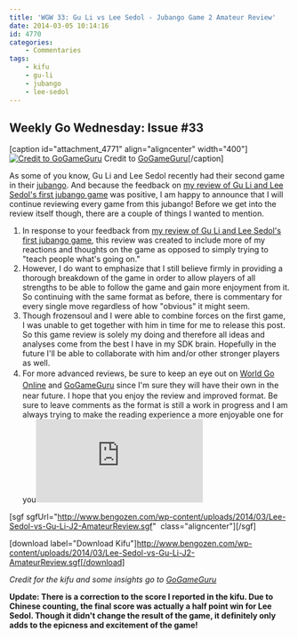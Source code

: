 ```yaml
---
title: 'WGW 33: Gu Li vs Lee Sedol - Jubango Game 2 Amateur Review'
date: 2014-03-05 10:14:16
id: 4770
categories:
	- Commentaries
tags:
	- kifu
	- gu-li
	- jubango
	- lee-sedol
---
```


## Weekly Go Wednesday: Issue #33

[caption id="attachment_4771" align="aligncenter" width="400"][![Credit to GoGameGuru](http://www.bengozen.com/wp-content/uploads/2014/03/Gu-Li-Lee-Sedol-Gu-Li-Gu-Lee-jubango-game-2.jpg)](http://www.bengozen.com/wp-content/uploads/2014/03/Gu-Li-Lee-Sedol-Gu-Li-Gu-Lee-jubango-game-2.jpg) Credit to [GoGameGuru](http://gogameguru.com/lee-sedol-races-ahead-2-0-gu-li-vs-lee-sedol-jubango/ "GoGameGuru Review of Jubango Game 2")[/caption]

As some of you know, Gu Li and Lee Sedol recently had their second game in their [jubango](http://www.bengozen.com/gu-li-lee-sedol-jubango/ "Gu Li and Lee Sedol Jubango"). And because the feedback on [my review of Gu Li and Lee Sedol's first jubango game](http://www.bengozen.com/wgw-31-gu-li-vs-lee-sedol-jubango-game-1-amateur-review/ "WGW 31: Gu Li vs Lee Sedol — Jubango Game 1 Amateur Review") was positive, I am happy to announce that I will continue reviewing every game from this jubango! Before we get into the review itself though, there are a couple of things I wanted to mention.

1.  In response to your feedback from [my review of Gu Li and Lee Sedol's first jubango game](http://www.bengozen.com/wgw-31-gu-li-vs-lee-sedol-jubango-game-1-amateur-review/ "WGW 31: Gu Li vs Lee Sedol — Jubango Game 1 Amateur Review"), this review was created to include more of my reactions and thoughts on the game as opposed to simply trying to "teach people what's going on."
2.  However, I do want to emphasize that I still believe firmly in providing a thorough breakdown of the game in order to allow players of all strengths to be able to follow the game and gain more enjoyment from it. So continuing with the same format as before, there is commentary for every single move regardless of how "obvious" it might seem.
3.  Though frozensoul and I were able to combine forces on the first game, I was unable to get together with him in time for me to release this post. So this game review is solely my doing and therefore all ideas and analyses come from the best I have in my SDK brain. Hopefully in the future I'll be able to collaborate with him and/or other stronger players as well.
4.  <span style="line-height: 1.5em;">For more advanced reviews, be sure to keep an eye out on </span>[World Go Online](http://www.kiseido.com/printss/guliten1.html "World Go Online Review of Jubango Game 1")<span style="line-height: 1.5em;"> and </span>[GoGameGuru](http://gogameguru.com/lee-sedol-races-ahead-2-0-gu-li-vs-lee-sedol-jubango/ "GoGameGuru Review of Jubango Game 2")<span style="line-height: 1.5em;"> since I'm sure they will have their own in the near future.</span>
I hope that you enjoy the review and improved format. Be sure to leave comments as the format is still a work in progress and I am always trying to make the reading experience a more enjoyable one for you![
](http://www.bengozen.com/wp-content/uploads/2014/03/Gu-Li-vs-Lee-Sedol-20140223.sgf)

[sgf sgfUrl="http://www.bengozen.com/wp-content/uploads/2014/03/Lee-Sedol-vs-Gu-Li-J2-AmateurReview.sgf"  class="aligncenter"][/sgf]

[download label="Download Kifu"]http://www.bengozen.com/wp-content/uploads/2014/03/Lee-Sedol-vs-Gu-Li-J2-AmateurReview.sgf[/download]

_Credit for the kifu and some insights go to [GoGameGuru](http://gogameguru.com/lee-sedol-races-ahead-2-0-gu-li-vs-lee-sedol-jubango/ "GoGameGuru Review of Jubango Game 2")_

**Update: There is a correction to the score I reported in the kifu. Due to Chinese counting, the final score was actually a half point win for Lee Sedol. Though it didn't change the result of the game, it definitely only adds to the epicness and excitement of the game!**